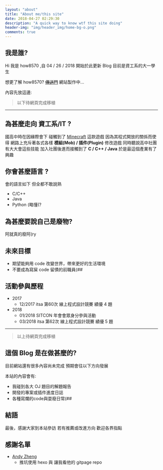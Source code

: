 ```yaml
---
layout: "about"
title: "About me/this site"
date: 2018-04-27 02:29:30
description: "A quick way to know wtf this site doing"
header-img: "img/header_img/home-bg-o.png"
comments: true
---
```


## 我是誰?

Hi 我是 how8570 ,自 04 / 26 / 2018 開始於此更新 Blog
目前是資工系的大一學生


想更了解 how8570? [~~傳送門~~](http://how8570.github.com/Profile) 網站製作中...

內容先放這邊:
> 以下待網頁完成移植
---

## 為甚麼走向 資工系/IT ?

國高中時在因緣際會下
碰觸到了 [Minecraft](https://minecraft.net) 這款遊戲
因為其程式開放的關係而使得
網路上充斥著各式各樣 **模組(Mob) / 插件(Plugin)** 修改遊戲
同時聽說高中社團有大大會這些技能
加入社團後進而接觸到了 **C / C++ / Java**
於是最這個產業有了興趣

## 你會甚麼語言 ?

會的語言如下 但全都不敢說熟
- C/C++
- Java
- Python (略懂(?


## 為甚麼要說自己是廢物?

阿就真的廢阿(ry

## 未來目標 

- 期望能夠用 code 改變世界，帶來更好的生活環境
- 不要成為寫屎 code 留債的前職員(##

## 活動參與歷程
- 2017
    - 12/2017 itsa 第60次 線上程式設計競賽 績優 4 題
- 2018
    - 01/2018 SITCON 年會會眾身分參與活動
    - 03/2018 itsa 第62次 線上程式設計競賽 績優 5 題

    

---
> 以上待網頁完成移植

## 這個 Blog 是在做甚麼的?

目前網站還有很多內容尚未完成
預期會往以下方向發展

本站的內容會有:
- 我碰到各大 OJ 題目的解題報告
- 開發的專案或插件進度日誌
- 各種寫爛的code與耍廢日常(##


## 結語
最後，感謝大家到本站參訪
若有推薦或改進方向
歡迎各界指點

## 感謝名單
- [Andy Zheng](http://kaiiiz.nctu.me/)
  - 推坑使用 hexo 與 讓我看他的 gitpage repo

 
 
